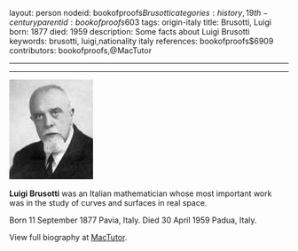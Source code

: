 layout: person
nodeid: bookofproofs$Brusotti
categories: history,19th-century
parentid: bookofproofs$603
tags: origin-italy
title: Brusotti, Luigi
born: 1877
died: 1959
description: Some facts about Luigi Brusotti
keywords: brusotti, luigi,nationality italy
references: bookofproofs$6909
contributors: bookofproofs,@MacTutor

---


---

![Brusotti.jpg](https://github.com/bookofproofs/bookofproofs.github.io/blob/main/_sources/_assets/images/portraits/Brusotti.jpg?raw=true)

**Luigi Brusotti**  was an Italian mathematician whose most important work was in the study of curves and surfaces in real space.

Born 11 September 1877 Pavia, Italy. Died 30 April 1959 Padua, Italy.


View full biography at [MacTutor](https://mathshistory.st-andrews.ac.uk/Biographies/Brusotti/).